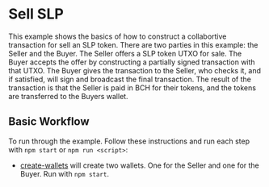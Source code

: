 # Sell SLP

This example shows the basics of how to construct a collabortive transaction for sell an SLP token. There are two parties in this example: the Seller and the Buyer. The Seller offers a SLP token UTXO for sale. The Buyer accepts the offer by constructing a partially signed transaction with that UTXO. The Buyer gives the transaction to the Seller, who checks it, and if satisfied, will sign and broadcast the final transaction. The result of the transaction is that the Seller is paid in BCH for their tokens, and the tokens are transferred to the Buyers wallet.

## Basic Workflow

To run through the example. Follow these instructions and run each step with `npm start` or `npm run <script>`:

- [create-wallets](./create-wallets) will create two wallets. One for the Seller and one for the Buyer. Run with `npm start`.
